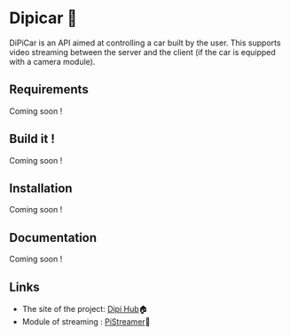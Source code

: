 # Dipicar 🚗

DiPiCar is an API aimed at controlling a car built by the user. This supports video streaming between the server and the client (if the car is equipped with a camera module).

##  Requirements

Coming soon !

## Build it !

Coming soon !

## Installation

Coming soon !

## Documentation

Coming soon !

## Links

- The site of the project: [Dipi Hub](https://dipihub.netlify.app/fr/)🏠
- Module of streaming : [PiStreamer](https://www.npmjs.com/package/pistreamer)🎥
